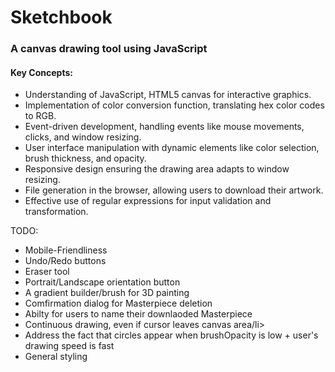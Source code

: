 # Sketchbook
<h3>A canvas drawing tool using JavaScript</h3>

<h4>Key Concepts:</h4>
<ul>
  <li>Understanding of JavaScript, HTML5 canvas for interactive graphics.</li>
  <li>Implementation of color conversion function, translating hex color codes to RGB.</li>
  <li>Event-driven development, handling events like mouse movements, clicks, and window resizing.</li>
  <li>User interface manipulation with dynamic elements like color selection, brush thickness, and opacity.</li>
  <li>Responsive design ensuring the drawing area adapts to window resizing.</li>
  <li>File generation in the browser, allowing users to download their artwork.</li>
  <li>Effective use of regular expressions for input validation and transformation.</li>
</ul>

TODO: 

<ul>
  <li>Mobile-Friendliness</li>
  <li>Undo/Redo buttons</li>
  <li>Eraser tool</li>
  <li>Portrait/Landscape orientation button</li>
  <li>A gradient builder/brush for 3D painting</li>
  <li>Comfirmation dialog for Masterpiece deletion</li>
  <li>Abilty for users to name their downlaoded Masterpiece</li>
  <li>Continuous drawing, even if cursor leaves canvas area/li>
  <li>Address the fact that circles appear when brushOpacity is low + user's drawing speed is fast </li>
  <li>General styling</li>
</ul>
